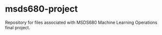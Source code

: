 # msds680-project
Repository for files associated with MSDS680 Machine Learning Operations final project.
